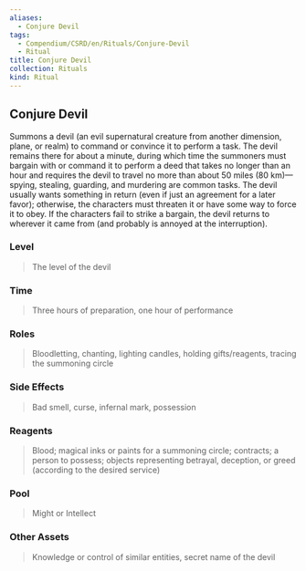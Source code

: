 ```yaml
---
aliases:
  - Conjure Devil
tags:
  - Compendium/CSRD/en/Rituals/Conjure-Devil
  - Ritual
title: Conjure Devil
collection: Rituals
kind: Ritual
---
```

## Conjure Devil  
Summons a devil (an evil supernatural creature from another dimension, plane, or realm) to command or convince it to perform a task. The devil remains there for about a minute, during which time the summoners must bargain with or command it to perform a deed that takes no longer than an hour and requires the devil to travel no more than about 50 miles (80 km)—spying, stealing, guarding, and murdering are common tasks. The devil usually wants something in return (even if just an agreement for a later favor); otherwise, the characters must threaten it or have some way to force it to obey. If the characters fail to strike a bargain, the devil returns to wherever it came from (and probably is annoyed at the interruption).  
### Level   
>The level of the devil   
### Time   
>Three hours of preparation, one hour of performance   
### Roles   
>Bloodletting, chanting, lighting candles, holding gifts/reagents, tracing the summoning circle   
### Side Effects   
>Bad smell, curse, infernal mark, possession  
### Reagents   
>Blood; magical inks or paints for a summoning circle; contracts; a person to possess; objects representing betrayal, deception, or greed (according to the desired service)   
### Pool   
>Might or Intellect   
### Other Assets   
>Knowledge or control of similar entities, secret name of the devil 